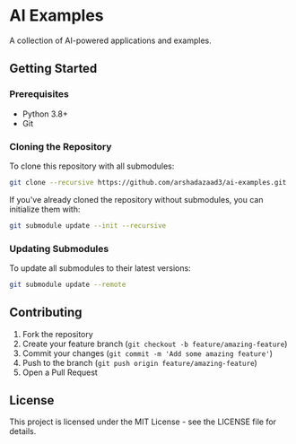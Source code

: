 # AI Examples

A collection of AI-powered applications and examples.

## Getting Started

### Prerequisites
- Python 3.8+
- Git

### Cloning the Repository

To clone this repository with all submodules:

```bash
git clone --recursive https://github.com/arshadazaad3/ai-examples.git
```

If you've already cloned the repository without submodules, you can initialize them with:

```bash
git submodule update --init --recursive
```

### Updating Submodules

To update all submodules to their latest versions:

```bash
git submodule update --remote
```

## Contributing

1. Fork the repository
2. Create your feature branch (`git checkout -b feature/amazing-feature`)
3. Commit your changes (`git commit -m 'Add some amazing feature'`)
4. Push to the branch (`git push origin feature/amazing-feature`)
5. Open a Pull Request

## License

This project is licensed under the MIT License - see the LICENSE file for details. 